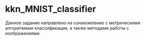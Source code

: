 # kkn_MNIST_classifier
Данное задание направлено на ознакомление с метрическими алгоритмами классификации, а также методами работы с изображениями.
